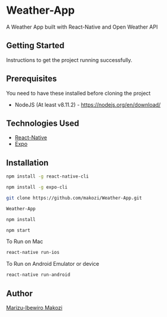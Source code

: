 # Weather-App


A Weather App built with React-Native and Open Weather API


## Getting Started
Instructions to get the project running successfully.

## Prerequisites
You need to have these installed before cloning the project
* NodeJS (At least v8.11.2) - https://nodejs.org/en/download/


## Technologies Used
- [React-Native](https://facebook.github.io/react-native/)
- [Expo](https://expo.io/)



## Installation


```bash
npm install -g react-native-cli
```

```bash
npm install -g expo-cli
```

```bash
git clone https://github.com/makozi/Weather-App.git
```

```bash
Weather-App
```

```bash
npm install
```

```bash
npm start
```

To Run on Mac

```bash
react-native run-ios
```

To Run on Android Emulator or device


```bash
react-native run-android
```





## Author
[Marizu-Ibewiro Makozi](https://makozi.netlify.com)

